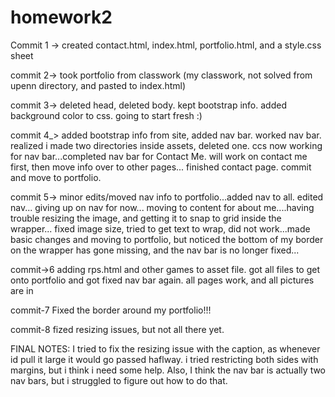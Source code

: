 # homework2

Commit 1 -> created contact.html, index.html, portfolio.html, and a style.css sheet 

commit 2-> took portfolio from classwork (my classwork, not solved from upenn directory, and pasted to index.html)

commit 3-> deleted head, deleted body. kept bootstrap info. added background color to css. going to start fresh :) 

commit 4_> added bootstrap info from site, added nav bar. worked nav bar. realized i made two directories inside assets, deleted one. ccs now working for nav bar...completed nav bar for Contact Me. will work on contact me first, then move info over to other pages... finished contact page. commit and move to portfolio. 

commit 5-> minor edits/moved nav info to portfolio...added nav to all. edited nav... giving up on nav for now... moving to content for about me....having trouble resizing the image, and getting it to snap to grid inside the wrapper... fixed image size, tried to get text to wrap, did not work...made basic changes and moving to portfolio, but noticed the bottom of my border on the wrapper has gone missing, and the nav bar is no longer fixed...

commit->6 adding rps.html and other games to asset file. got all files to get onto portfolio and got fixed nav bar again. all pages work, and all pictures are in

commit-7 Fixed the border around my portfolio!!! 

commit-8 fized resizing issues, but not all there yet. 

FINAL NOTES: I tried to fix the resizing issue with the caption, as whenever id pull it large it would go passed haflway. i tried restricting both sides with margins, but i think i need some help. Also, I think the nav bar is actually two nav bars, but i struggled to figure out how to do that. 

